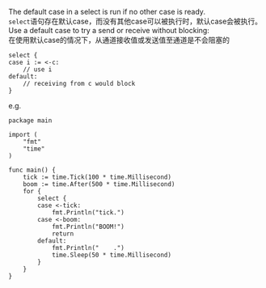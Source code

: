 The default case in a select is run if no other case is ready.     
`select`语句存在默认case，而没有其他case可以被执行时，默认case会被执行。    
Use a default case to try a send or receive without blocking:    
在使用默认case的情况下，从通道接收值或发送值至通道是不会阻塞的   
```golang
select {
case i := <-c:
    // use i
default:
    // receiving from c would block
}
```

e.g.
```golang
package main

import (
	"fmt"
	"time"
)

func main() {
	tick := time.Tick(100 * time.Millisecond)
	boom := time.After(500 * time.Millisecond)
	for {
		select {
		case <-tick:
			fmt.Println("tick.")
		case <-boom:
			fmt.Println("BOOM!")
			return
		default:
			fmt.Println("    .")
			time.Sleep(50 * time.Millisecond)
		}
	}
}
```
